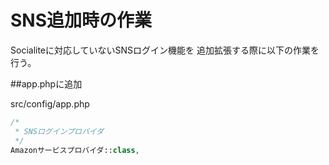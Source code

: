 # SNS追加時の作業

Socialiteに対応していないSNSログイン機能を
追加拡張する際に以下の作業を行う。

##app.phpに追加

src/config/app.php

```php
/*
 * SNSログインプロバイダ
 */
Amazonサービスプロバイダ::class,
```

